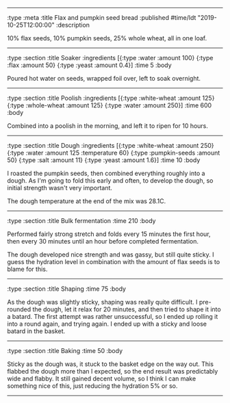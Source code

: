 --------------------------------------------------------------------------------
:type :meta
:title Flax and pumpkin seed bread
:published #time/ldt "2019-10-25T12:00:00"
:description

10% flax seeds, 10% pumpkin seeds, 25% whole wheat, all in one loaf.

--------------------------------------------------------------------------------
:type :section
:title Soaker
:ingredients
[{:type :water :amount 100}
 {:type :flax :amount 50}
 {:type :yeast :amount 0.4}]
:time 5
:body

Poured hot water on seeds, wrapped foil over, left to soak overnight.

--------------------------------------------------------------------------------
:type :section
:title Poolish
:ingredients
[{:type :white-wheat :amount 125}
 {:type :whole-wheat :amount 125}
 {:type :water :amount 250}]
:time 600
:body

Combined into a poolish in the morning, and left it to ripen for 10 hours.

--------------------------------------------------------------------------------
:type :section
:title Dough
:ingredients
[{:type :white-wheat :amount 250}
 {:type :water :amount 125 :temperature 60}
 {:type :pumpkin-seeds :amount 50}
 {:type :salt :amount 11}
 {:type :yeast :amount 1.6}]
:time 10
:body

I roasted the pumpkin seeds, then combined everything roughly into a dough. As
I'm going to fold this early and often, to develop the dough, so initial
strength wasn't very important.

The dough temperature at the end of the mix was 28.1C.

--------------------------------------------------------------------------------
:type :section
:title Bulk fermentation
:time 210
:body

Performed fairly strong stretch and folds every 15 minutes the first hour, then
every 30 minutes until an hour before completed fermentation.

The dough developed nice strength and was gassy, but still quite sticky. I guess
the hydration level in combination with the amount of flax seeds is to blame for
this.

--------------------------------------------------------------------------------
:type :section
:title Shaping
:time 75
:body

As the dough was slightly sticky, shaping was really quite difficult. I
pre-rounded the dough, let it relax for 20 minutes, and then tried to shape it
into a batard. The first attempt was rather unsuccessful, so I ended up rolling
it into a round again, and trying again. I ended up with a sticky and loose
batard in the basket.

--------------------------------------------------------------------------------
:type :section
:title Baking
:time 50
:body

Sticky as the dough was, it stuck to the basket edge on the way out. This
flabbed the dough more than I expected, so the end result was predictably wide
and flabby. It still gained decent volume, so I think I can make something nice
of this, just reducing the hydration 5% or so.

--------------------------------------------------------------------------------
